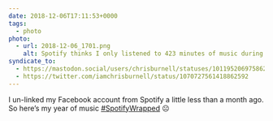 ```yaml
---
date: 2018-12-06T17:11:53+0000
tags:
  - photo
photo:
  - url: 2018-12-06_1701.png
    alt: Spotify thinks I only listened to 423 minutes of music during all of 2018
syndicate_to:
  - https://mastodon.social/users/chrisburnell/statuses/101195206975862319
  - https://twitter.com/iamchrisburnell/status/1070727561418862592
---
```


I un-linked my Facebook account from Spotify a little less than a month ago. So here’s my year of music <a href="https://twitter.com/hashtag/SpotifyWrapped" rel="external">#SpotifyWrapped</a> ☹️
